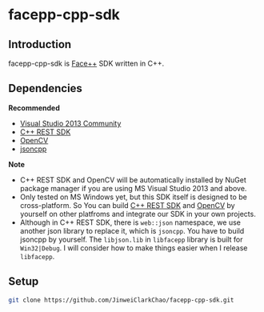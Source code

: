 # facepp-cpp-sdk

## Introduction
facepp-cpp-sdk is [Face++](http://www.faceplusplus.com.cn/) SDK written in C++.

## Dependencies
**Recommended**
+ [Visual Studio 2013 Community](https://www.visualstudio.com/products/visual-studio-community-vs)
+ [C++ REST SDK](http://casablanca.codeplex.com/)
+ [OpenCV](http://opencv.org)
+ [jsoncpp](https://github.com/open-source-parsers/jsoncpp)

**Note**
+ C++ REST SDK and OpenCV will be automatically installed by NuGet package manager if you are using MS Visual Studio 2013 and above.
+ Only tested on MS Windows yet, but this SDK itself is designed to be cross-platform. So You can build [C++ REST SDK](http://casablanca.codeplex.com/) and [OpenCV](http://opencv.org/downloads.html) by yourself on other platfroms and integrate our SDK in your own projects.
+ Although in C++ REST SDK, there is `web::json` namespace, we use another json library to replace it, which is `jsoncpp`. You have to build jsoncpp by yourself. The `libjson.lib` in `libfacepp` library is built for `Win32|Debug`. I will consider how to make things easier when I release `libfacepp`.

## Setup
```bash
git clone https://github.com/JinweiClarkChao/facepp-cpp-sdk.git
```